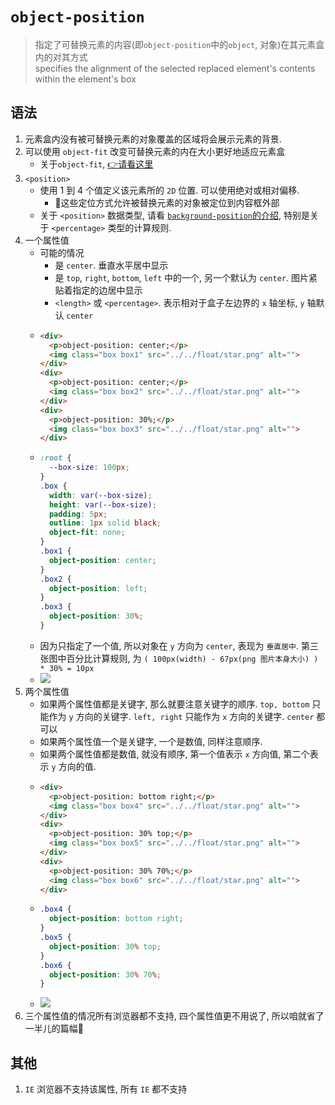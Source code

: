 # `object-position`
> 指定了可替换元素的内容(即`object-position`中的`object`, 对象)在其元素盒内的对其方式 \
> specifies the alignment of the selected replaced element's contents within the element's box
## 语法
1. 元素盒内没有被可替换元素的对象覆盖的区域将会展示元素的背景.
2. 可以使用 `object-fit` 改变可替换元素的内在大小更好地适应元素盒
    - 关于`object-fit`, [👉请看这里]()
3. `<position>` 
    - 使用 1 到 4 个值定义该元素所的 `2D` 位置. 可以使用绝对或相对偏移.
      - 📕这些定位方式允许被替换元素的对象被定位到内容框外部   
    - 关于 `<position>` 数据类型, 请看 [`background-position`的介绍](), 特别是关于 `<percentage>` 类型的计算规则.
4. 一个属性值
    - 可能的情况
      - 是 `center`. 垂直水平居中显示
      - 是 `top`, `right`, `bottom`, `left` 中的一个, 另一个默认为 `center`. 图片紧贴着指定的边居中显示
      - `<length>` 或 `<percentage>`. 表示相对于盒子左边界的 `x` 轴坐标, `y` 轴默认 `center`
    - ```html
      <div>
        <p>object-position: center;</p>
        <img class="box box1" src="../../float/star.png" alt="">
      </div>
      <div>
        <p>object-position: center;</p>
        <img class="box box2" src="../../float/star.png" alt="">
      </div>
      <div>
        <p>object-position: 30%;</p>
        <img class="box box3" src="../../float/star.png" alt="">
      </div>
    - ```css
      :root {
        --box-size: 100px;
      }
      .box {
        width: var(--box-size);
        height: var(--box-size);
        padding: 5px;
        outline: 1px solid black;
        object-fit: none;
      }
      .box1 {
        object-position: center;
      }
      .box2 {
        object-position: left;
      }
      .box3 {
        object-position: 30%;
      }
    - 因为只指定了一个值, 所以对象在 `y` 方向为 `center`, 表现为 `垂直居中`. 第三张图中百分比计算规则, 为 `( 100px(width) - 67px(png 图片本身大小) ) * 30% = 10px`
    - ![](../../image/Snipaste_2022-03-28_14-46-31.png)
5. 两个属性值
    - 如果两个属性值都是关键字, 那么就要注意关键字的顺序. `top, bottom` 只能作为 `y` 方向的关键字. `left, right` 只能作为 `x` 方向的关键字. `center` 都可以
    - 如果两个属性值一个是关键字, 一个是数值, 同样注意顺序.
    - 如果两个属性值都是数值, 就没有顺序, 第一个值表示 `x` 方向值, 第二个表示 `y` 方向的值.
    - ```html
      <div>
        <p>object-position: bottom right;</p>
        <img class="box box4" src="../../float/star.png" alt="">
      </div>
      <div>
        <p>object-position: 30% top;</p>
        <img class="box box5" src="../../float/star.png" alt="">
      </div>
      <div>
        <p>object-position: 30% 70%;</p>
        <img class="box box6" src="../../float/star.png" alt="">
      </div>
    - ```css
      .box4 {
        object-position: bottom right;
      }
      .box5 {
        object-position: 30% top;
      }
      .box6 {
        object-position: 30% 70%;
      }
    - ![](../../image/Snipaste_2022-03-28_20-00-16.png)
6. 三个属性值的情况所有浏览器都不支持, 四个属性值更不用说了, 所以咱就省了一半儿的篇幅🤭
## 其他
1. `IE` 浏览器不支持该属性, 所有 `IE` 都不支持